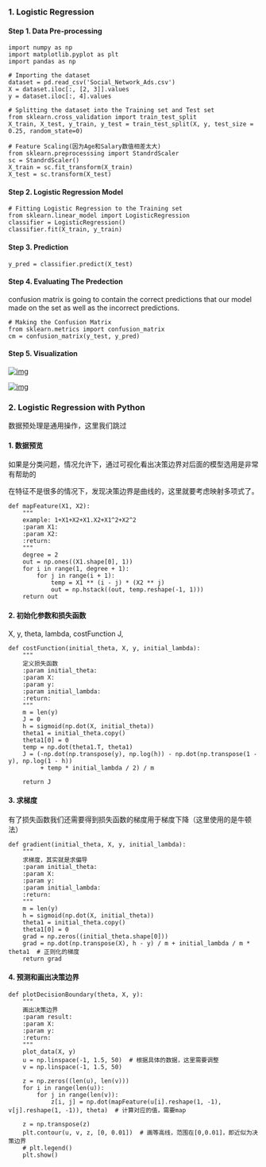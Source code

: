 ### 1.  Logistic Regression

#### Step 1. Data Pre-processing

```
import numpy as np
import matplotlib.pyplot as plt
import pandas as np

# Importing the dataset
dataset = pd.read_csv('Social_Network_Ads.csv')
X = dataset.iloc[:, [2, 3]].values
y = dataset.iloc[:, 4].values

# Splitting the dataset into the Training set and Test set
from sklearn.cross_validation import train_test_split
X_train, X_test, y_train, y_test = train_test_split(X, y, test_size = 0.25, random_state=0)

# Feature Scaling(因为Age和Salary数值相差太大)
from sklearn.preprocesssing import StandrdScaler
sc = StandrdScaler()
X_train = sc.fit_transform(X_train)
X_test = sc.transform(X_test)
```

#### Step 2. Logistic Regression Model

```
# Fitting Logistic Regression to the Training set
from sklearn.linear_model import LogisticRegression
classifier = LogisticRegression()
classifier.fit(X_train, y_train)
```

#### Step 3. Prediction

```
y_pred = classifier.predict(X_test)
```

#### Step 4. Evaluating The Predection

confusion matrix is going to contain the correct predictions that our model made on the set as well as the incorrect predictions. 

```
# Making the Confusion Matrix
from sklearn.metrics import confusion_matrix
cm = confusion_matrix(y_test, y_pred)
```

#### Step 5. Visualization

[![img](https://github.com/Avik-Jain/100-Days-Of-ML-Code/raw/master/Other%20Docs/training.png)](https://github.com/Avik-Jain/100-Days-Of-ML-Code/blob/master/Other%20Docs/training.png)

[![img](https://github.com/Avik-Jain/100-Days-Of-ML-Code/raw/master/Other%20Docs/testing.png)](https://github.com/Avik-Jain/100-Days-Of-ML-Code/blob/master/Other%20Docs/testing.png)



### 2. Logistic Regression with Python

数据预处理是通用操作，这里我们跳过

#### 1. 数据预览

如果是分类问题，情况允许下，通过可视化看出决策边界对后面的模型选用是非常有帮助的

在特征不是很多的情况下，发现决策边界是曲线的，这里就要考虑映射多项式了。

```
def mapFeature(X1, X2):
    """
    example: 1+X1+X2+X1.X2+X1^2+X2^2
    :param X1:
    :param X2:
    :return:
    """
    degree = 2
    out = np.ones((X1.shape[0], 1))
    for i in range(1, degree + 1):
        for j in range(i + 1):
            temp = X1 ** (i - j) * (X2 ** j)
            out = np.hstack((out, temp.reshape(-1, 1)))
    return out
```

#### 2. 初始化参数和损失函数

X, y, theta, lambda, costFunction J, 

```
def costFunction(initial_theta, X, y, initial_lambda):
    """
    定义损失函数
    :param initial_theta:
    :param X:
    :param y:
    :param initial_lambda:
    :return:
    """
    m = len(y)
    J = 0
    h = sigmoid(np.dot(X, initial_theta))
    theta1 = initial_theta.copy()
    theta1[0] = 0
    temp = np.dot(theta1.T, theta1)
    J = (-np.dot(np.transpose(y), np.log(h)) - np.dot(np.transpose(1 - y), np.log(1 - h))
         + temp * initial_lambda / 2) / m

    return J
```

#### 3. 求梯度

有了损失函数我们还需要得到损失函数的梯度用于梯度下降（这里使用的是牛顿法）

```
def gradient(initial_theta, X, y, initial_lambda):
    """
    求梯度，其实就是求偏导
    :param initial_theta:
    :param X:
    :param y:
    :param initial_lambda:
    :return:
    """
    m = len(y)
    h = sigmoid(np.dot(X, initial_theta))
    theta1 = initial_theta.copy()
    theta1[0] = 0
    grad = np.zeros((initial_theta.shape[0]))
    grad = np.dot(np.transpose(X), h - y) / m + initial_lambda / m * theta1  # 正则化的梯度
    return grad
```

#### 4. 预测和画出决策边界

```
def plotDecisionBoundary(theta, X, y):
    """
    画出决策边界
    :param result:
    :param X:
    :param y:
    :return:
    """
    plot_data(X, y)
    u = np.linspace(-1, 1.5, 50)  # 根据具体的数据，这里需要调整
    v = np.linspace(-1, 1.5, 50)

    z = np.zeros((len(u), len(v)))
    for i in range(len(u)):
        for j in range(len(v)):
            z[i, j] = np.dot(mapFeature(u[i].reshape(1, -1), v[j].reshape(1, -1)), theta)  # 计算对应的值，需要map

    z = np.transpose(z)
    plt.contour(u, v, z, [0, 0.01])  # 画等高线，范围在[0,0.01]，即近似为决策边界
    # plt.legend()
    plt.show()
```


